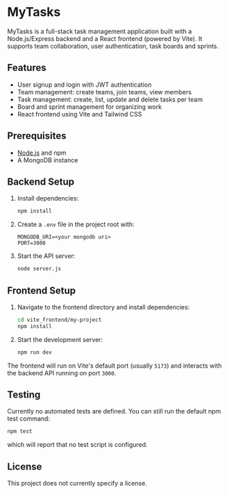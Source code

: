 # MyTasks

MyTasks is a full-stack task management application built with a Node.js/Express backend and a React frontend (powered by Vite). It supports team collaboration, user authentication, task boards and sprints.

## Features
- User signup and login with JWT authentication
- Team management: create teams, join teams, view members
- Task management: create, list, update and delete tasks per team
- Board and sprint management for organizing work
- React frontend using Vite and Tailwind CSS

## Prerequisites
- [Node.js](https://nodejs.org/) and npm
- A MongoDB instance

## Backend Setup
1. Install dependencies:
   ```bash
   npm install
   ```
2. Create a `.env` file in the project root with:
   ```env
   MONGODB_URI=<your mongodb uri>
   PORT=3000
   ```
3. Start the API server:
   ```bash
   node server.js
   ```

## Frontend Setup
1. Navigate to the frontend directory and install dependencies:
   ```bash
   cd vite_frontend/my-project
   npm install
   ```
2. Start the development server:
   ```bash
   npm run dev
   ```

The frontend will run on Vite's default port (usually `5173`) and interacts with the backend API running on port `3000`.

## Testing
Currently no automated tests are defined. You can still run the default npm test command:
```bash
npm test
```
which will report that no test script is configured.

## License
This project does not currently specify a license.
